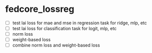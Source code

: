 # fedcore_lossreg
- [ ] test lai loss for mae and mse in regression task for ridge, mlp, etc
- [ ] test lai loss for classification task for logit, mlp, etc
- [ ] norm loss
- [ ] weight-based loss
- [ ] combine norm loss and weight-based loss
